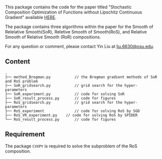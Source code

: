 
This package contains the code for the paper titled "Stochastic Composition Optimization of Functions without Lipschitz Continuous Gradient" available [HERE](https://arxiv.org/abs/2207.09364).

The package contains three algorithms within the paper for the Smooth of Relelative Smooth(SoR), Reletive Smooth of Smooth(RoS), and Relative Smooth of Relative Smooth (RoR) compositions.

For any question or comment, please contact Yin Liu at liu.6630@osu.edu.


## Content
```
.
├── method_Bregman.py	        // the Bregman gradient methods of SoR and RoS problem
├── SoR_gridsearch.py           // grid search for the hyper-parameters
├── SoR_experiment.py           // code for solving SoR  
├── SoR_result_process.py       // code for figures 
├── RoS_gridsearch.py           // grid search for the hyper-parameters
├── RoS_experiment              // code for solving RoS by SGD
├── RoS_VR_experiment.py    // code for solving RoS by SPIDER
└── RoS_result_process.py       // code for figures 

```

## Requirement

The package `CVXPY` is required to solve the subproblem of the RoS composition. 

